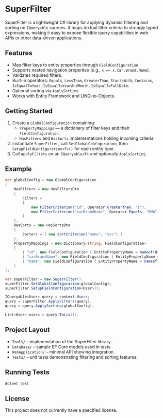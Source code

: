 # SuperFilter

SuperFilter is a lightweight C# library for applying dynamic filtering and sorting on `IQueryable` sources. It maps textual filter criteria to strongly typed expressions, making it easy to expose flexible query capabilities in web APIs or other data-driven applications.

## Features

- Map filter keys to entity properties through `FieldConfiguration`.
- Supports nested navigation properties (e.g., `x => x.Car.Brand.Name`).
- Validates required filters.
- Built‑in operators: `Equals`, `LessThan`, `GreaterThan`, `StartsWith`, `Contains`, `IsEqualToYear`, `IsEqualToYearAndMonth`, `IsEqualToFullDate`.
- Optional sorting via `ApplySorting`.
- Works with Entity Framework and LINQ-to-Objects.

## Getting Started

1. Create a `GlobalConfiguration` containing:
   - `PropertyMappings` — a dictionary of filter keys and their `FieldConfiguration`.
   - `HasFilters` and `HasSorts` implementations holding incoming criteria.
2. Instantiate `SuperFilter`, call `SetGlobalConfiguration`, then `SetupFieldConfiguration<T>()` for each entity type.
3. Call `ApplyFilters` on an `IQueryable<T>` and optionally `ApplySorting`.

## Example

```csharp
var globalConfig = new GlobalConfiguration
{
    HasFilters = new HasFiltersDto
    {
        Filters =
        [
            new FilterCriterion("id", Operator.GreaterThan, "1"),
            new FilterCriterion("carBrandName", Operator.Equals, "BMW")
        ]
    },
    HasSorts = new HasSortsDto
    {
        Sorters = [ new SortCriterion("name", "asc") ]
    },
    PropertyMappings = new Dictionary<string, FieldConfiguration>
    {
        { "id", new FieldConfiguration { EntityPropertyName = nameof(User.Id), Selector = (Expression<Func<User, object>>)(u => u.Id) } },
        { "carBrandName", new FieldConfiguration { EntityPropertyName = nameof(User.Car.Brand.Name), Selector = (Expression<Func<User, object>>)(u => u.Car.Brand.Name) } },
        { "name", new FieldConfiguration { EntityPropertyName = nameof(User.Name), Selector = (Expression<Func<User, object>>)(u => u.Name) } }
    }
};

var superFilter = new SuperFilter();
superFilter.SetGlobalConfiguration(globalConfig);
superFilter.SetupFieldConfiguration<User>();

IQueryable<User> query = context.Users;
query = superFilter.ApplyFilters(query);
query = query.ApplySorting(globalConfig);

List<User> users = query.ToList();
```

## Project Layout

- `Tools/` – implementation of the SuperFilter library.
- `Database/` – sample EF Core models used in tests.
- `WebApplication/` – minimal API showing integration.
- `Tests/` – unit tests demonstrating filtering and sorting features.

## Running Tests

```bash
dotnet test
```

## License

This project does not currently have a specified license.
